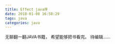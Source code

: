 ```yaml
---
title: Effect java序
date: 2018-01-08 16:58:29
tags: java
categories: java
---
```


无聊翻一翻JAVA书籍， 希望能够把书看完。
待编辑……
